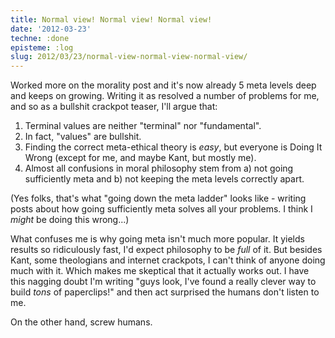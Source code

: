 ```yaml
---
title: Normal view! Normal view! Normal view!
date: '2012-03-23'
techne: :done
episteme: :log
slug: 2012/03/23/normal-view-normal-view-normal-view/
---
```


Worked more on the morality post and it's now already 5 meta levels deep and keeps on growing. Writing it as resolved a number of problems for me, and so as a bullshit crackpot teaser, I'll argue that:

1. Terminal values are neither "terminal" nor "fundamental".
2. In fact, "values" are bullshit.
3. Finding the correct meta-ethical theory is *easy*, but everyone is Doing It Wrong (except for me, and maybe Kant, but mostly me).
4. Almost all confusions in moral philosophy stem from a) not going sufficiently meta and b) not keeping the meta levels correctly apart.

(Yes folks, that's what "going down the meta ladder" looks like - writing posts about how going sufficiently meta solves all your problems. I think I *might* be doing this wrong...)

What confuses me is why going meta isn't much more popular. It yields results so ridiculously fast, I'd expect philosophy to be *full* of it. But besides Kant, some theologians and internet crackpots, I can't think of anyone doing much with it. Which makes me skeptical that it actually works out. I have this nagging doubt I'm writing "guys look, I've found a really clever way to build *tons* of paperclips!" and then act surprised the humans don't listen to me.

On the other hand, screw humans.